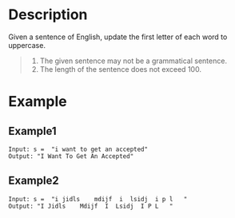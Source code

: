 # Description
Given a sentence of English, update the first letter of each word to uppercase.

> 1. The given sentence may not be a grammatical sentence.
> 2. The length of the sentence does not exceed 100.
# Example
## Example1
```
Input: s =  "i want to get an accepted"
Output: "I Want To Get An Accepted"
```
## Example2
```
Input: s =  "i jidls    mdijf  i  lsidj  i p l   "
Output: "I Jidls    Mdijf  I  Lsidj  I P L   "
```